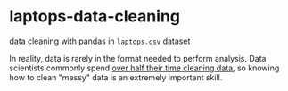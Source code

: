 # laptops-data-cleaning
data cleaning with pandas in `laptops.csv` dataset

In reality, data is rarely in the format needed to perform analysis. Data scientists commonly spend [over half their time cleaning data](https://www.forbes.com/sites/gilpress/2016/03/23/data-preparation-most-time-consuming-least-enjoyable-data-science-task-survey-says/), so knowing how to clean "messy" data is an extremely important skill.
